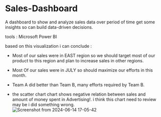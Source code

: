 # Sales-Dashboard

A dashboard to show and analyze sales data over period of time get some insights so can build data-driven decisions.

tools : Microsoft Power BI

based on this visualization i can conclude :
- Most of our sales were in EAST region so we should target most of our product to this region and plan to increase sales in other regions.

- Most Of our sales were in JULY so should maximize our efforts in this month.
- Team A did better than Team B, many efforts required by Team B.
- the scatter chart chart shows negative relation between sales and amount of money spent in Advertising!. i think this chart need to review may be i did something wrong.
![Screenshot from 2024-06-14 17-05-42](https://github.com/kururu-DA/Sales-Dashboard/assets/143170943/fa513cbd-fc3f-4a40-9ddb-ce5cfab1a465)
